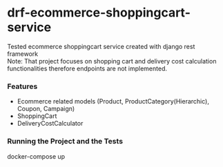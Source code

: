 # drf-ecommerce-shoppingcart-service

Tested ecommerce shoppingcart service created with django rest framework <br />
Note: That project focuses on shopping cart and delivery cost calculation functionalities therefore endpoints are not implemented.

### Features
- Ecommerce related models (Product, ProductCategory(Hierarchic), Coupon, Campaign)
- ShoppingCart
- DeliveryCostCalculator

### Running the Project and the Tests
docker-compose up
